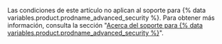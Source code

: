 Las condiciones de este artículo no aplican al soporte para {% data variables.product.prodname_advanced_security %}. Para obtener más información, consulta la sección "[Acerca del soporte para {% data variables.product.prodname_advanced_security %}](/enterprise/admin/enterprise-support/about-support-for-advanced-security)".
